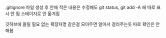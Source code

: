 .gitignore 파일 생성 후 안에 적은 내용은 수정해도
git status, git add -A 에 따로 표시 안 됨 스테이지로 안 옮겨짐

깃허브에 올릴 필요 없는 확장자명 같은걸 모아두면 알아서 걸러주는듯
따로 확인은 안해봄